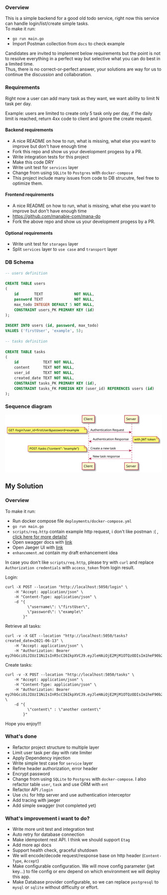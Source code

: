 ### Overview

This is a simple backend for a good old todo service, right now this service can handle login/list/create simple
tasks.  
To make it run:

- `go run main.go`
- Import Postman collection from `docs` to check example

Candidates are invited to implement below requirements but the point is not to resolve everything in a perfect way but
selective what you can do best in a limited time.  
Thus, there is no correct-or-perfect answer, your solutions are way for us to continue the discussion and collaboration.

### Requirements

Right now a user can add many task as they want, we want ability to limit N task per day.

Example: users are limited to create only 5 task only per day, if the daily limit is reached, return 4xx code to client
and ignore the create request.

#### Backend requirements

- A nice README on how to run, what is missing, what else you want to improve but don't have enough time
- Fork this repo and show us your development progess by a PR.
- Write integration tests for this project
- Make this code DRY
- Write unit test for `services` layer
- Change from using `SQLite` to `Postgres` with `docker-compose`
- This project include many issues from code to DB strucutre, feel free to optimize them.

#### Frontend requirements

- A nice README on how to run, what is missing, what else you want to improve but don't have enough time
- https://github.com/manabie-com/mana-do
- Fork the above repo and show us your development progess by a PR.

#### Optional requirements

- Write unit test for `storages` layer
- Split `services` layer to `use case` and `transport` layer

### DB Schema

```sql
-- users definition

CREATE TABLE users
(
    id       TEXT              NOT NULL,
    password TEXT              NOT NULL,
    max_todo INTEGER DEFAULT 5 NOT NULL,
    CONSTRAINT users_PK PRIMARY KEY (id)
);

INSERT INTO users (id, password, max_todo)
VALUES ('firstUser', 'example', 5);

-- tasks definition

CREATE TABLE tasks
(
    id           TEXT NOT NULL,
    content      TEXT NOT NULL,
    user_id      TEXT NOT NULL,
    created_date TEXT NOT NULL,
    CONSTRAINT tasks_PK PRIMARY KEY (id),
    CONSTRAINT tasks_FK FOREIGN KEY (user_id) REFERENCES users (id)
);
```

### Sequence diagram

![auth and create tasks request](https://github.com/manabie-com/togo/blob/master/docs/sequence.svg)

## My Solution

### Overview

To make it run:

* Run docker compose file `deployments/docker-compose.yml`
* ```go run main.go```
* `scripts/req.http` contain example http request, i don't like postman :(
  , [click here for more details!](https://www.jetbrains.com/help/idea/exploring-http-syntax.html)
* Open swagger docs with [link](http://localhost:5050/swagger/index.html)
* Open Jaeger UI with [link](http://localhost:16686/)
* `enhancement.md` contain my draft enhancement idea 

In case you don't like `scripts/req.http`, please try with `curl` and replace `Authorization credentials` with `access_token` from login result.

Login:
```shell
curl -X POST --location "http://localhost:5050/login" \
    -H "Accept: application/json" \
    -H "Content-Type: application/json" \
    -d "{
          \"username\": \"firstUser\",
          \"password\": \"example\"
        }"

```
Retrieve all tasks:

```shell
curl -v -X GET --location "http://localhost:5050/tasks?created_date=2021-06-13" \
    -H "Accept: application/json" \
    -H "Authorization: Bearer eyJhbGciOiJIUzI1NiIsInR5cCI6IkpXVCJ9.eyJleHAiOjE2MjM1OTQzODIsIm1heF90b2RvIjo1LCJ1c2VyX2lkIjoiNDgyODM5ZGYtZWQ3MC00NjUzLWJhMTEtN2I1ZTJkOTRkZTJhIn0.i3_Oh9WXbrKxppPaBGEw3iWNmttxVm7fxJiwwkhGpog"
```

Create tasks: 
```shell
curl -v -X POST --location "http://localhost:5050/tasks" \
    -H "Accept: application/json" \
    -H "Content-Type: application/json" \
    -H "Authorization: Bearer eyJhbGciOiJIUzI1NiIsInR5cCI6IkpXVCJ9.eyJleHAiOjE2MjM1OTQzODIsIm1heF90b2RvIjo1LCJ1c2VyX2lkIjoiNDgyODM5ZGYtZWQ3MC00NjUzLWJhMTEtN2I1ZTJkOTRkZTJhIn0.i3_Oh9WXbrKxppPaBGEw3iWNmttxVm7fxJiwwkhGpog" \
    -d "{
          \"content\" : \"another content\"
        }"
```

Hope you enjoy!!!

### What's done

* Refactor project structure to multiple layer
* Limit user task per day with rate limiter
* Apply Dependency injection
* Write simple test case for `service` layer
* Refine header authorization, error header
* Encrypt password
* Change from using `SQLite` to `Postgres` with `docker-compose`. I also refactor table `user`, `task` and use ORM with `ent`
* Refactor API `/login`
* Use `chi` for http server and use authentication interceptor
* Add tracing with jaeger
* Add simple swagger (not completed yet)

### What's improvement i want to do?

* Write more unit test and integration test
* Auto retry for database connection
* Make idempotent rest API. I think we should support `Etag`
* Add more api docs
* Support health check, graceful shutdown
* We will encode/decode request/response base on http header (`Content-Type`, `Accept`)
* Make configurable configuration. We will move config parameter (jwt key...) to file config or env depend on which environment we will deploy this app.
* Make Database provider configurable, so we can replace `postgresql` to `mysql` or `sqlite` without difficulty or effort.